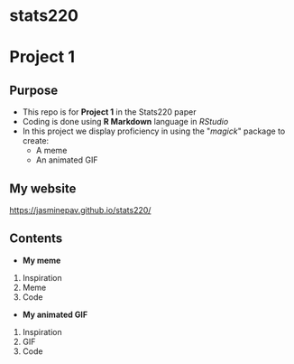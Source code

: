 # stats220

# Project 1

## Purpose

* This repo is for **Project 1** in the Stats220 paper
* Coding is done using **R Markdown** language in *RStudio*
* In this project we display proficiency in using the "*magick*" package to create:
  * A meme
  * An animated GIF

## My website

https://jasminepav.github.io/stats220/

## Contents

* **My meme**
1. Inspiration
2. Meme
3. Code
* **My animated GIF**
1. Inspiration
2. GIF
3. Code
